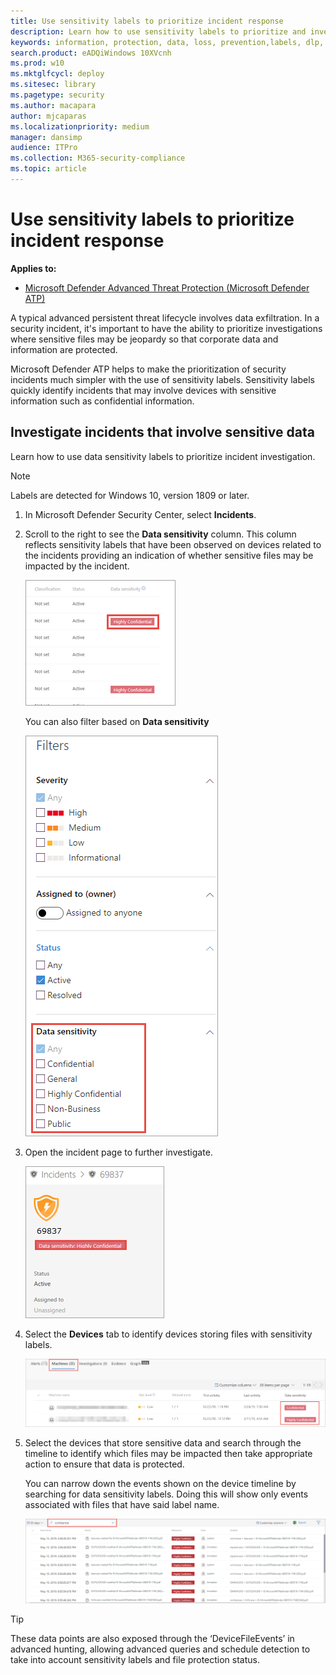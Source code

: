 ```yaml
---
title: Use sensitivity labels to prioritize incident response
description: Learn how to use sensitivity labels to prioritize and investigate incidents
keywords: information, protection, data, loss, prevention,labels, dlp, incident, investigate, investigation
search.product: eADQiWindows 10XVcnh
ms.prod: w10
ms.mktglfcycl: deploy
ms.sitesec: library
ms.pagetype: security
ms.author: macapara
author: mjcaparas
ms.localizationpriority: medium
manager: dansimp
audience: ITPro
ms.collection: M365-security-compliance 
ms.topic: article
---
```


# Use sensitivity labels to prioritize incident response  

**Applies to:**

- [Microsoft Defender Advanced Threat Protection (Microsoft Defender ATP)](https://go.microsoft.com/fwlink/p/?linkid=2069559)

A typical advanced persistent threat lifecycle involves data exfiltration. In a security incident, it's important to have the ability to prioritize investigations where sensitive files may be jeopardy so that corporate data and information are protected.

Microsoft Defender ATP helps to make the prioritization of security incidents much simpler with the use of sensitivity labels. Sensitivity labels quickly identify incidents that may involve devices with sensitive information such as confidential information. 

## Investigate incidents that involve sensitive data
Learn how to use data sensitivity labels to prioritize incident investigation.

>[!NOTE]
>Labels are detected for Windows 10, version 1809 or later.

1. In Microsoft Defender Security Center, select **Incidents**. 

2. Scroll to the right to see the **Data sensitivity** column. This column reflects sensitivity labels that have been observed on devices related to the incidents providing an indication of whether sensitive files may be impacted by the incident.

    ![Image of data sensitivity column](images/data-sensitivity-column.png)

    You can also filter based on **Data sensitivity** 

    ![Image of data sensitivity filter](images/data-sensitivity-filter.png)

3. Open the incident page to further investigate.

    ![Image of incident page details](images/incident-page.png)

4. Select the **Devices** tab to identify devices storing files with sensitivity labels.

    ![Image of device tab](images/investigate-machines-tab.png)
   

5. Select the devices that store sensitive data and search through the timeline to identify which files may be impacted then take appropriate action to ensure that data is protected. 

   You can narrow down the events shown on the device timeline by searching for data sensitivity labels. Doing this will show only events associated with files that have said label name.

    ![Image of device timeline with narrowed down search results based on label](images/machine-timeline-labels.png)


>[!TIP]
>These data points are also exposed through the ‘DeviceFileEvents’ in advanced hunting, allowing advanced queries and schedule detection to take into account sensitivity labels and file protection status. 